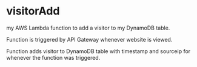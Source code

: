 # visitorAdd
my AWS Lambda function to add a visitor to my DynamoDB table.


Function is triggered by API Gateway whenever website is viewed.

Function adds visitor to DynamoDB table with timestamp and sourceip for whenever the function was triggered.
